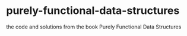# purely-functional-data-structures
the code and solutions from the book Purely Functional Data Structures
